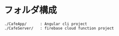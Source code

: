 
# フォルダ構成
```
./CafeApp/      : Angular cli project
./CafeServer/   : firebase cloud function project
```

